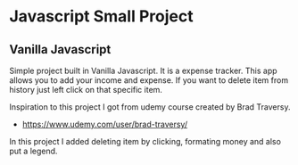 # Javascript Small Project

## Vanilla Javascript

Simple project built in Vanilla Javascript. It is a expense tracker.
This app allows you to add your income and expense.
If you want to delete item from history just left click on that specific item.

Inspiration to this project I got from udemy course created by Brad Traversy.
* https://www.udemy.com/user/brad-traversy/

In this project I added deleting item by clicking, formating money and also put a legend.
